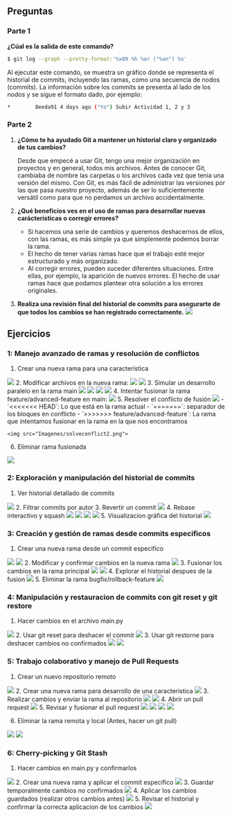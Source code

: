 ## Preguntas

### Parte 1

**¿Cúal es la salida de este comando?**

```bash
$ git log --graph --pretty-format:'%x09 %h %ar ("%an") %s'
```

Al ejecutar este comando, se muestra un gráfico donde se representa el historial de commits, incluyendo las ramas, como una secuencia de nodos (commits). La información sobre los commits se presenta al lado de los nodos y se sigue el formato dado, por ejemplo: 

```bash
*        8eeda91 4 days ago ("Yo") Subir Actividad 1, 2 y 3
```

### Parte 2

1. **¿Cómo te ha ayudado Git a mantener un historial claro y organizado de tus cambios?**

    Desde que empecé a usar Git, tengo una mejor organización en proyectos y en general, todos mis archivos. Antes de conocer Git, cambiaba de nombre las carpetas o los archivos cada vez que tenia una versión del mismo. Con Git, es más fácil de administrar las versiones por las que pasa nuestro proyecto, además de ser lo suficientemente versátil como para que no perdamos un archivo accidentalmente.

2. **¿Qué beneficios ves en el uso de ramas para desarrollar nuevas carácteristicas o corregir errores?**

    - Si hacemos una serie de cambios y queremos deshacernos de ellos, con las ramas, es más simple ya que simplemente podemos borrar la rama.
    - El hecho de tener varias ramas hace que el trabajo esté mejor estructurado y más organizado.
    - Al corregir errores, pueden suceder diferentes situaciones. Entre ellas, por ejemplo, la aparición de nuevos errores. El hecho de usar ramas hace que podamos plantear otra solución a los errores originales.

3. **Realiza una revisión final del historial de commits para asegurarte de que todos los cambios se han registrado correctamente.**
    <img src="Imagenes/gitlogDS.png">

## Ejercicios

### 1: Manejo avanzado de ramas y resolución de conflictos
1. Crear una nueva rama para una característica
<img src="Imagenes/checkout.png">
2. Modificar archivos en la nueva rama:
<img src="Imagenes/editmanpy.png">
<img src="Imagenes/addpy.png">
3. Simular un desarrollo paralelo en la rama main
<img src="Imagenes/switchmain.png">
<img src="Imagenes/nano2.png">
<img src="Imagenes/addcommit.png">
<img src="Imagenes/log2.png">
4. Intentar fusionar la rama feature/advanced-feature en main:
<img src="Imagenes/conflict.png">
5. Resolver el conflicto de fusión
<img src="Imagenes/solveconflict.png">
    - `<<<<<<< HEAD`: Lo que está en la rama actual
    - `=======`: separador de los bloques en conflicto
    - `>>>>>>> feature/advanced-feature`: La rama que intentamos fusionar en la rama en la que nos encontramos

    <img src="Imagenes/solveconflict2.png">

6. Eliminar rama fusionada
<img src="Imagenes/deletebranch.png">

### 2: Exploración y manipulación del historial de commits
1. Ver historial detallado de commits
<img src="Imagenes/gitlogp.png">
2. Filtrar commits por autor
3. Revertir un commit
<img src="Imagenes/revert.png">
4. Rebase interactivo y squash
<img src="Imagenes/conflict2.png">
<img src="Imagenes/conflictorigin.png">
<img src="Imagenes/solveconflict3.png">
<img src="Imagenes/rebasecompleted.png">
5. Visualizacion gráfica del historial
<img src="Imagenes/loggraph.png">

### 3: Creación y gestión de ramas desde commits especificos
1. Crear una nueva rama desde un commit especifico
<img src="Imagenes/gitlogoneline.png">
<img src="Imagenes/newbranch.png">
2. Modificar y confirmar cambios en la nueva rama
<img src="Imagenes/modificar.png">
3. Fusionar los cambios en la rama principal
<img src="Imagenes/conflict3.png">
<img src="Imagenes/solveconflict4.png">
4. Explorar el historial despues de la fusion
<img src="Imagenes/loggraph2.png">
5. Eliminar la rama bugfix/rollback-feature
<img src="Imagenes/deletebranch2.png">

### 4: Manipulación y restauracion de commits con git reset y git restore
1. Hacer cambios en el archivo main.py
<img src="Imagenes/modmainpy.png">
2. Usar git reset para deshacer el commit
<img src="Imagenes/resethard.png">
3. Usar git restorne para deshacer cambios no confirmados
<img src="Imagenes/modreadme.png">
<img src="Imagenes/restorereadme.png">

### 5: Trabajo colaborativo y manejo de Pull Requests

1. Crear un nuevo repositorio remoto
<img src="Imagenes/repoclone.png">
2. Crear una nueva rama para desarrollo de una caracteristica
<img src="Imagenes/newbranch1.png">
3. Realizar cambios y enviar la rama al repositorio 
<img src="Imagenes/push.png">
<img src="Imagenes/repogithub.png">
4. Abrir un pull request
<img src="Imagenes/abrirpr.png">
5. Revisar y fusionar el pull request
<img src="Imagenes/revisarpr.png">
<img src="Imagenes/corregirpr.png">
<img src="Imagenes/nuevopr.png">
<img src="Imagenes/mergepr.png">

6. Eliminar la rama remota y local (Antes, hacer un git pull)
<img src="Imagenes/delbranch.png">
<img src="Imagenes/repofinal.png">

### 6: Cherry-picking y Git Stash
1. Hacer cambios en main.py y confirmarlos
<img src="Imagenes/cambiosmain.png">
2. Crear una nueva rama y aplicar el commit específico
<img src="Imagenes/newbranch3.png">
3. Guardar temporalmente cambios no confirmados
<img src="Imagenes/stash.png">
4. Aplicar los cambios guardados (realizar otros cambios antes)
<img src="Imagenes/stashpop.png">
5. Revisar el historial y confirmar la correcta aplicacion de los cambios
<img src="Imagenes/newlogg.png">
